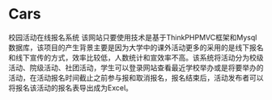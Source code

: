# Cars
校园活动在线报名系统
  该网站只要使用技术是基于ThinkPHPMVC框架和Mysql数据库，该项目的产生背景主要是因为大学中的课外活动更多的采用的是线下报名和线下宣传的方式，效率比较低，人数统计和宣效率不高。该系统将活动分为校级活动、院级活动、社团活动，学生可以登录网站查看最近学校举办或是将要举办的活动，在活动报名时间截止之前参与报和取消报名，报名结束后，活动发布者可以将报名该活动的报名表导出成为Excel。
